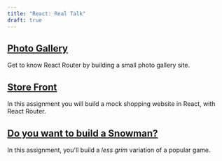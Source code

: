 ```yaml
---
title: "React: Real Talk"
draft: true
---
```


## [Photo Gallery](./photo-gallery)

Get to know React Router by building a small photo gallery site.

## [Store Front](./store-front)

In this assignment you will build a mock shopping website in React, with React Router.

## [Do you want to build a Snowman?](./snowman)

In this assignment, you'll build a _less grim_ variation of a popular game.
